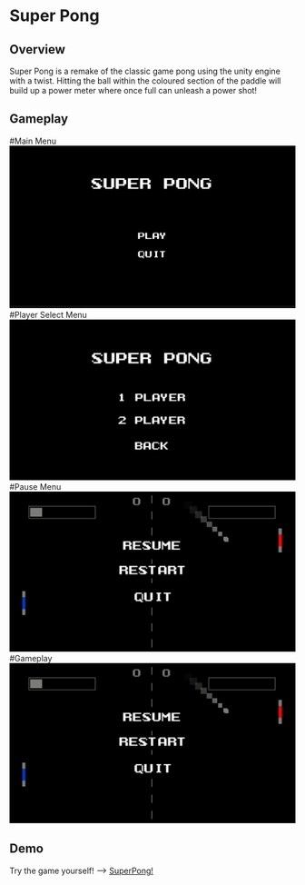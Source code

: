 
# Super Pong




## Overview
Super Pong is a remake of the classic game pong 
using the unity engine with a twist. Hitting the ball within the coloured
section of the paddle will build up a power meter where once full can unleash a 
power shot!



## Gameplay

#Main Menu
![MainMenu](https://github.com/Siwonk2/Super-Pong/blob/master/images/mainmenu.PNG)
#Player Select Menu
![PlayerSelectMenu](https://github.com/Siwonk2/Super-Pong/blob/master/images/Player_select.PNG)
#Pause Menu
![PauseMenu](https://github.com/Siwonk2/Super-Pong/blob/master/images/pausemenu.PNG)
#Gameplay
![GamePlay](https://github.com/Siwonk2/Super-Pong/blob/master/images/pausemenu.PNG)

## Demo
Try the game yourself! -->
[SuperPong!](https://simmer.io/@SIwonkim0206/super-pong)

